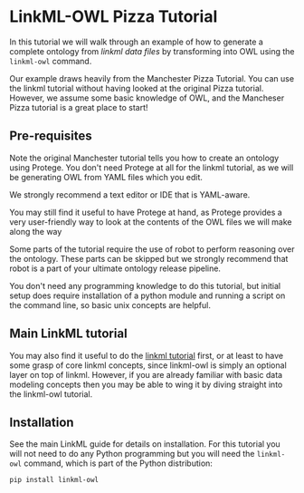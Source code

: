 # LinkML-OWL Pizza Tutorial

In this tutorial we will walk through an example of how to generate a complete ontology
from *linkml data files* by transforming into OWL using the `linkml-owl` command.

Our example draws heavily from the Manchester Pizza Tutorial. You can
use the linkml tutorial without having looked at the original Pizza tutorial.
However, we assume some basic knowledge of OWL, and the Mancheser Pizza tutorial
is a great place to start!

## Pre-requisites

Note the original Manchester tutorial tells you how to create an ontology using Protege.
You don't need Protege at all for the linkml tutorial, as we will
be generating OWL from YAML files which you edit.

We strongly recommend a text editor or IDE that is YAML-aware.

You may still find it useful to have Protege at hand, as
Protege provides a very user-friendly way to look at the contents of
the OWL files we will make along the way

Some parts of the tutorial require the use of robot to perform reasoning
over the ontology. These parts can be skipped but we strongly recommend
that robot is a part of your ultimate ontology release pipeline.

You don't need any programming knowledge to do this tutorial, but initial
setup does require installation of a python module and running a script on
the command line, so basic unix concepts are helpful.

## Main LinkML tutorial

You may also find it useful to do the [linkml tutorial](https://linkml.io/linkml/intro/tutorial.html) first,
or at least to have some grasp of core linkml concepts, since linkml-owl is
simply an optional layer on top of linkml. However, if you are already familiar
with basic data modeling concepts then you may be able to wing it by diving
straight into the linkml-owl tutorial.

## Installation

See the main LinkML guide for details on installation. For this tutorial you will
not need to do any Python programming but you will need the `linkml-owl` command,
which is part of the Python distribution:

```
pip install linkml-owl
```